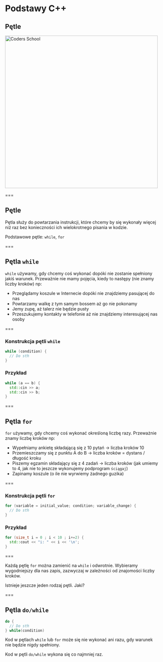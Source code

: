 <!-- .slide: data-background="#111111" -->

# Podstawy C++

## Pętle

<a href="https://coders.school">
    <img width="500" data-src="../img/coders_school_logo.png" alt="Coders School" class="plain">
</a>

===

## Pętle

Pętla służy do powtarzania instrukcji, które chcemy by się wykonały więcej niż raz bez konieczności ich wielokrotnego pisania w kodzie.

Podstawowe pętle: `while`, `for`

===

## Pętla `while`

`while` używamy, gdy chcemy coś wykonać dopóki nie zostanie spełniony jakiś warunek. Przeważnie nie mamy pojęcia, kiedy to następy (nie znamy liczby kroków) np:

* Przeglądamy koszule w Internecie dopóki nie znajdziemy pasującej do nas
* Powtarzamy walkę z tym samym bossem aż go nie pokonamy
* Jemy zupę, aż talerz nie będzie pusty
* Przeszukujemy kontakty w telefonie aż nie znajdziemy interesującej nas osoby

===

### Konstrukcja pętli `while`

```cpp
while (condition) {
  // Do sth
}
```

### Przykład

```cpp
while (a == b) {
  std::cin >> a;
  std::cin >> b;
}
```

===

## Pętla `for`

`for` używamy, gdy chcemy coś wykonać określoną liczbę razy. Przeważnie znamy liczbę kroków np:

* Wypełniamy ankietę składającą się z 10 pytań -> liczba kroków 10
* Przemieszczamy się z punktu A do B -> liczba kroków = dystans / długość kroku
* Piszemy egzamin składający się z 4 zadań -> liczba kroków (jak umiemy to 4, jak nie to jeszcze wykonujemy podprogram `ściągaj`)
* Zapinamy koszule (o ile nie wyrwiemy żadnego guzika)

===

### Konstrukcja pętli `for`

```cpp
for (variable = initial_value; condition; variable_change) {
  // Do sth
}
```

### Przykład

```cpp
for (size_t i = 0 ; i < 10 ; i+=2) {
  std::cout << "i: " << i << '\n';
}
```

===

Każdą pętlę `for` można zamienić na `while` i odwrotnie. Wybieramy wygodniejszy dla nas zapis, zazwyczaj w zależności od znajomości liczby kroków.

Istnieje jeszcze jeden rodzaj pętli. Jaki?

===

## Pętla `do/while`

```cpp
do {
  // Do sth
} while(condition)
```

Kod w pętlach `while` lub `for` może się nie wykonać ani razu, gdy warunek nie będzie nigdy spełniony.

Kod w pętli `do/while` wykona się co najmniej raz.
